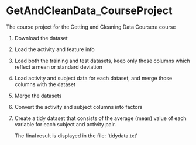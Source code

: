 # GetAndCleanData_CourseProject
The course project for the Getting and Cleaning Data Coursera course

1.  Download the dataset
2.  Load the activity and feature info
3.  Load both the training and test datasets, keep only those columns which reflect a mean or standard deviation
4.  Load activity and subject data for each dataset, and merge those columns with the dataset
5.  Merge the datasets
6.  Convert the activity and subject columns into factors
7.  Create a tidy dataset that consists of the average (mean) value of each variable for each subject and activity pair.
    
    The final result is displayed in the file:  'tidydata.txt'
    
    
    

